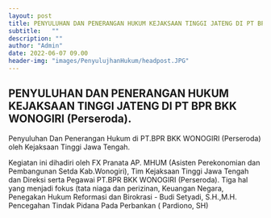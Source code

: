 ```yaml
---
layout: post
title: PENYULUHAN DAN PENERANGAN HUKUM KEJAKSAAN TINGGI JATENG DI PT BPR BKK WONOGIRI (Perseroda).
subtitle:   ""
description: ""
author: "Admin"
date: 2022-06-07 09.00
header-img: "images/PenyulujhanHukum/headpost.JPG"
---
```



## PENYULUHAN DAN PENERANGAN HUKUM KEJAKSAAN TINGGI JATENG DI PT BPR BKK WONOGIRI (Perseroda).

Penyuluhan Dan Penerangan Hukum di PT.BPR BKK WONOGIRI (Perseroda) oleh Kejaksaan Tinggi Jawa Tengah.

Kegiatan ini dihadiri oleh FX Pranata AP. MHUM (Asisten Perekonomian dan Pembangunan Setda Kab.Wonogiri),  Tim Kejaksaan Tinggi Jawa Tengah dan Direksi serta Pegawai PT.BPR BKK WONOGIRI (Perseroda).
Tiga hal yang menjadi fokus (tata niaga dan perizinan, Keuangan Negara, Penegakan Hukum Reformasi dan Birokrasi - Budi Setyadi, S.H.,M.H.
Pencegahan Tindak Pidana Pada Perbankan ( Pardiono, SH)

<img src="images/PenyulujhanHukum/jaksadireksi.JPG" class="img-responsive img-centered" alt="">

